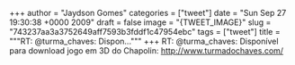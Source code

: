 
+++
author = "Jaydson Gomes"
categories = ["tweet"]
date = "Sun Sep 27 19:30:38 +0000 2009"
draft = false
image = "{TWEET_IMAGE}"
slug = "743237aa3a3752649aff7593b3fddf1c47954ebc"
tags = ["tweet"]
title = """RT: @turma_chaves: Dispon..."""
+++
RT: @turma_chaves: Disponível para download jogo em 3D do Chapolin: http://www.turmadochaves.com/
